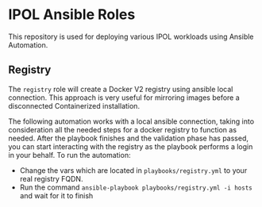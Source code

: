 # IPOL Ansible Roles 

This repository is used for deploying various IPOL workloads using Ansible Automation.

## Registry 

The `registry` role will create a Docker V2 registry using ansible local connection. This approach is very useful for mirroring images before a disconnected Containerized installation.

The following automation works with a local ansible connection, taking into consideration all the needed steps for a docker registry to function as needed. After the playbook finishes and the validation phase has passed, you can start interacting with the registry as the playbook performs a login in your behalf.
To run the automation:

* Change the vars which are located in `playbooks/registry.yml` to your real registry FQDN.
* Run the command `ansible-playbook playbooks/registry.yml -i hosts` and wait for it to finish
